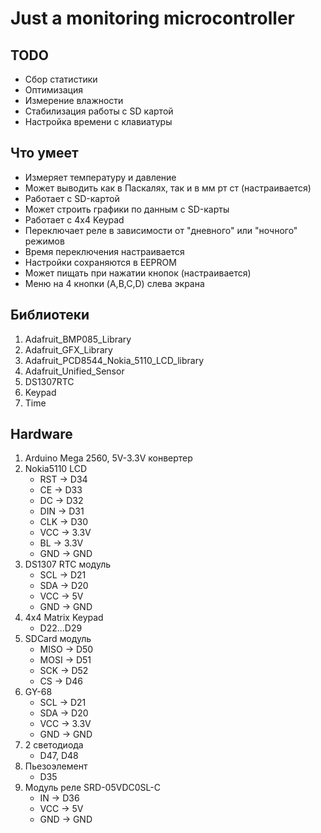 Just a monitoring microcontroller
==

TODO
--

- Сбор статистики
- Оптимизация
- Измерение влажности
- Стабилизация работы с SD картой
- Настройка времени с клавиатуры

Что умеет
--

- Измеряет температуру и давление
- Может выводить как в Паскалях, так и в мм рт ст (настраивается)
- Работает с SD-картой
- Может строить графики по данным с SD-карты
- Работает с 4x4 Keypad
- Переключает реле в зависимости от "дневного" или "ночного" режимов
- Время переключения настраивается 
- Настройки сохраняются в EEPROM
- Может пищать при нажатии кнопок (настраивается)
- Меню на 4 кнопки (A,B,C,D) слева экрана

Библиотеки
--

1. Adafruit_BMP085_Library
3. Adafruit_GFX_Library
4. Adafruit_PCD8544_Nokia_5110_LCD_library
5. Adafruit_Unified_Sensor
6. DS1307RTC
7. Keypad
8. Time

Hardware
--

1. Arduino Mega 2560, 5V-3.3V конвертер
2. Nokia5110 LCD
	- RST -> D34
	- CE -> D33
	- DC -> D32
	- DIN -> D31
	- CLK -> D30
	- VCC -> 3.3V
	- BL -> 3.3V
	- GND -> GND
3. DS1307 RTC модуль
	- SCL -> D21
	- SDA -> D20
	- VCC -> 5V
	- GND -> GND
4. 4x4 Matrix Keypad
	- D22...D29
5. SDCard модуль
	- MISO -> D50
	- MOSI -> D51
	- SCK -> D52
	- CS -> D46
6. GY-68
	- SCL -> D21
	- SDA -> D20
	- VCC -> 3.3V
	- GND -> GND
7. 2 светодиода
	- D47, D48
8. Пьезоэлемент
	- D35
9. Модуль реле SRD-05VDC0SL-C
	- IN -> D36
	- VCC -> 5V
	- GND -> GND

